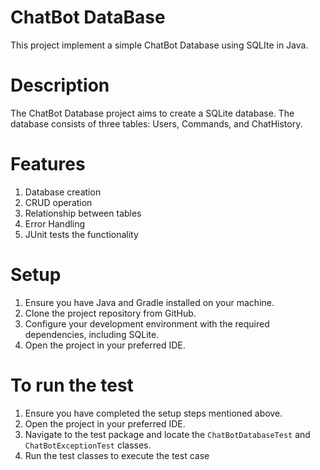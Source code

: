 # ChatBot DataBase
This project implement a simple ChatBot Database using SQLIte in Java.

# Description
The ChatBot Database project aims to create a SQLite database. The database consists of three tables: Users, Commands, and ChatHistory. 

# Features
1. Database creation
2. CRUD operation
3. Relationship between tables
4. Error Handling 
5. JUnit tests the functionality


# Setup
1. Ensure you have Java and Gradle installed on your machine.
2. Clone the project repository from GitHub.
3. Configure your development environment with the required dependencies, including SQLite.
4. Open the project in your preferred IDE.


# To run the test
1. Ensure you have completed the setup steps mentioned above.
2. Open the project in your preferred IDE.
3. Navigate to the test package and locate the `ChatBotDatabaseTest` and `ChatBotExceptionTest` classes.
4. Run the test classes to execute the test case